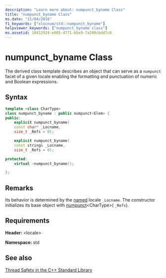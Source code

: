 ```yaml
---
description: "Learn more about: numpunct_byname Class"
title: "numpunct_byname Class"
ms.date: "11/04/2016"
f1_keywords: ["xlocnum/std::numpunct_byname"]
helpviewer_keywords: ["numpunct_byname class"]
ms.assetid: 18412924-e085-4771-b5e9-7a200cbdd7c0
---
```

# numpunct_byname Class

The derived class template describes an object that can serve as a `numpunct` facet of a given locale enabling the formatting and punctuation of numeric and Boolean expressions.

## Syntax

```cpp
template <class CharType>
class numpunct_byname : public numpunct<Elem> {
public:
    explicit numpunct_byname(
    const char* _Locname,
    size_t _Refs = 0);

    explicit numpunct_byname(
    const string& _Locname,
    size_t _Refs = 0);

protected:
    virtual ~numpunct_byname();

};
```

## Remarks

Its behavior is determined by the [named](../standard-library/locale-class.md#name) locale `_Locname`. The constructor initializes its base object with [numpunct](../standard-library/numpunct-class.md#numpunct)\<CharType>( `_Refs`).

## Requirements

**Header:** \<locale>

**Namespace:** std

## See also

[Thread Safety in the C++ Standard Library](../standard-library/thread-safety-in-the-cpp-standard-library.md)

